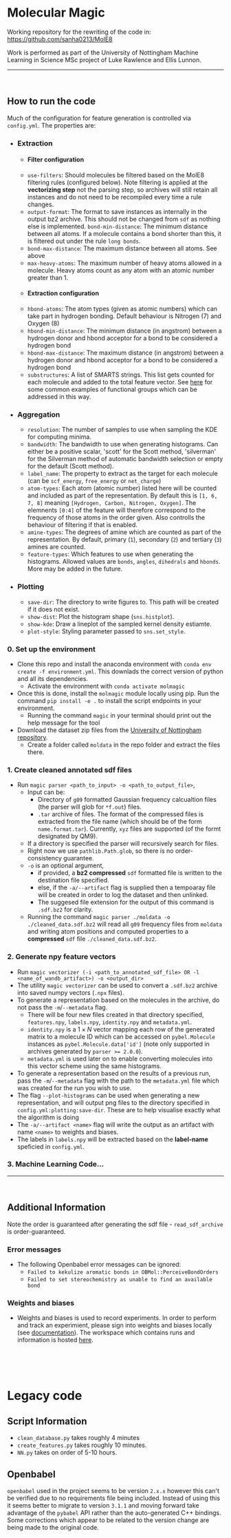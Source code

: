 # Molecular Magic

Working repository for the rewriting of the code in: https://github.com/sanha0213/MolE8

Work is performed as part of the University of Nottingham Machine Learning in Science MSc project of Luke Rawlence and Ellis Lunnon.
****
</br>

## How to run the code
Much of the configuration for feature generation is controlled via `config.yml`. The properties are:
- ### Extraction
  - #### Filter configuration
  - `use-filters`: Should molecules be filtered based on the MolE8 filtering rules (configured below). Note filtering is applied at the **vectorizing step** not the parsing step, so archives will still retain all instances and do not need to be recompiled every time a rule changes.
  - `output-format`: The format to save instances as internally in the output bz2 archive. This should not be changed from `sdf` as nothing else is implemented.
  `bond-min-distance`: The minimum distance between all atoms. If a molecule contains a bond shorter than this, it is filtered out under the rule `long bonds`.
  - `bond-max-distance`: The maximum distance between all atoms. See above
  - `max-heavy-atoms`: The maximum number of heavy atoms allowed in a molecule. Heavy atoms count as any atom with an atomic number greater than 1.
  - #### Extraction configuration
  - `hbond-atoms`: The atom types (given as atomic numbers) which can take part in hydrogen bonding. Default behaviour is Nitrogen (7) and Oxygen (8)
  - `hbond-min-distance`: The minimum distance (in angstrom) between a hydrogen donor and hbond acceptor for a bond to be considered a hydrogen bond
  - `hbond-max-distance`: The maximum distance (in angstrom) between a hydrogen donor and hbond acceptor for a bond to be considered a hydrogen bond
  - `substructures`: A list of SMARTS strings. This list gets counted for each molecule and added to the total feature vector. See [here](https://www.daylight.com/dayhtml_tutorials/languages/smarts/smarts_examples.html) for some common examples of functional groups which can be addressed in this way.
- ### Aggregation
  - `resolution`: The number of samples to use when sampling the KDE for computing minima.
  - `bandwidth`: The bandwidth to use when generating histograms. Can either be a positive scalar, 'scott' for the Scott method, 'silverman' for the Silverman method of automatic bandwidth selection or empty for the default (Scott method).
  - `label_name`: The property to extract as the target for each molecule (can be `scf_energy`, `free_energy` or `net_charge`)
  - `atom-types`: Each atom (atomic number) listed here will be counted and included as part of the representation. By default this is `[1, 6, 7, 8]` meaning `[Hydrogen, Carbon, Nitrogen, Oxygen]`. The elemnents `[0:4]` of the feature will therefore correspond to the frequency of those atoms in the order given. Also controlls the behaviour of filtering if that is enabled.
  - `amine-types`: The degrees of amine which are counted as part of the representation. By default, primary (`1`), secondary (`2`) and tertiary (`3`) amines are counted.
  - `feature-types`: Which features to use when generating the histograms. Allowed values are `bonds`, `angles`, `dihedrals` and `hbonds`. More may be added in the future.
- ### Plotting
  - `save-dir`: The directory to write figures to. This path will be created if it does not exist.
  - `show-dist`: Plot the histogram shape (`sns.histplot`).
  - `show-kde`: Draw a lineplot of the sampled kernel density estiamte.
  - `plot-style`: Styling parameter passed to `sns.set_style`.

### 0. Set up the environment
- Clone this repo and install the anaconda environment with `conda env create -f environment.yml`. This downlads the correct version of python and all its dependencies.
  - Activate the environment with `conda activate molmagic`
- Once this is done, install the `molmagic` module locally using pip. Run the command `pip install -e .` to install the script endpoints in your environment.
  - Running the command `magic` in your terminal should print out the help message for the tool
- Download the dataset zip files from the [University of Nottingham repository](https://unow.nottingham.ac.uk/handle/internal/9356?show=full).
  - Create a folder called `moldata` in the repo folder and extract the files there.
### 1. Create cleaned annotated sdf files
- Run `magic parser <path_to_input> -o <path_to_output_file>`,
  - Input can be:
    - Directory of `g09` formatted Gaussian frequency calcualtion files (the parser will glob for `*f.out`) files.
    - `.tar` archive of files. The format of the compressed files is extracted from the file name (which should be of the form `name.format.tar`). Currently, `xyz` files are supported (of the formt designated by QM9).
  - If a directory is specified the parser will recursively search for files.
  - Right now we use `pathlib.Path.glob`, so there is no order-consistency guarantee.
  - `-o` is an optional argument,
    - if provided, a **bz2 compressed** `sdf` formatted file is written to the destination file specified.
    - else, if the `-a/--artifact` flag is supplied then a tempoaray file will be created in order to log the dataset and then unlinked.
    <!-- - else, the **uncompressed** `sdf` formatted data will be written to `stdout`. -->
    - The suggesed file extension for the output of this command is `.sdf.bz2` for clarity.
  - Running the command `magic parser ./moldata -o ./cleaned_data.sdf.bz2` will read all `g09` frequency files from `moldata` and writing atom positions and computed properties to a **compressed** `sdf` file `./cleaned_data.sdf.bz2`.
  <!-- - Running the command `magic parser ./moldata > output.sdf` will write an **uncompressed** sdf file `output.sdf` as we are making use of the shell redirection tricks. -->
### 2. Generate npy feature vectors
- Run `magic vectorizer (-i <path_to_annotated_sdf_file> OR -l <name_of_wandb_artifact>) -o <output_dir>`
- The utility `magic vectorizer` can be used to convert a `.sdf.bz2` archive into saved numpy vectors (`.npx` files).
- To generate a representation based on the molecules in the archive, do not pass the `-m`/`--metadata` flag.
  - There will be four new files created in that directory specified, `features.npy`, `labels.npy`, `identity.npy` and `metadata.yml`.
  - `identity.npy` is a $1\times N$ vector mapping each row of the generated matrix to a molecule ID which can be accessed on `pybel.Molecule` instances as `pybel.Molecule.data['id']` (note only supported in archives generated by `parser >= 2.0.0`).
  - `metadata.yml` is used later on to enable converting molecules into this vector scheme using the same histograms.
- To generate a representation based on the results of a previous run, pass the `-m`/`--metadata` flag with the path to the `metadata.yml` file which was created for the run you wish to use.
- The flag `--plot-histograms` can be used when generating a new representation, and will output png files to the directory specified in `config.yml:plotting:save-dir`. These are to help visualise exactly what the algorithm is doing
- The `-a/--artifact <name>` flag will write the output as an artifact with name `<name>` to weights and biases.
- The labels in `labels.npy` will be extracted based on the **label-name** speficied in `config.yml`.
### 3. Machine Learning Code...

----
</br>

## Additional Information
<!-- ### `molmagic` usage
- Run `molmagic -h` for a list of subcommands.
- The database cleaning can be invoked with `molmagic parser -i <input directory> -o <output archive>`. -->
Note the order is guaranteed after generating the sdf file - `read_sdf_archive` is order-guaranteed.
### Error messages
- The following Openbabel error messages can be ignored: 
  - `Failed to kekulize aromatic bonds in OBMol::PerceiveBondOrders`
  - `Failed to set stereochemistry as unable to find an available bond`

<!-- ### Tests
- Tests can be run with pytest (`python3 -m pytest`). -->

### Weights and biases
- Weights and biases is used to record experiments. In order to perform and track an experimient, please sign into weights and biases locally (see [documentation](https://docs.wandb.ai/)).
The workspace which contains runs and information is hosted [here](https://wandb.ai/molecular-magicians/MolecularMagic).

</br></br></br>

# Legacy code
## Script Information
- `clean_database.py` takes roughly 4 minutes
- `create_features.py` takes roughly 10 minutes.
- `NN.py` takes on order of 5-10 hours.
## Openbabel
`openbabel` used in the project seems to be version `2.x.x` however this can't be verified due to no requirements file being included. Instead of using this it seems better to migrate to version `3.1.1` and moving forward take advantage of the `pybabel` API rather than the auto-generated C++ bindings. Some corrections which appear to be related to the version change are being made to the original code.

<!-- - Install Git LFS (https://git-lfs.github.com/) and run the following commands in the local git folder:
  - `git lfs install`
  - `git lfs fetch`
  - `git lfs pull` -->

<!-- ## Visualisation of Results
- Tensorboard can be installed to the conda environment using the following command:
  - `conda install -c conda-forge tensorboard`
- Tensorboard logs can be visualised using the following command:
  - `tensorboard --logdir=./`
- NN logs are store in `./static_data/NN_rewrite`.
- TO-DO: Define weights and biases setup and usage -->